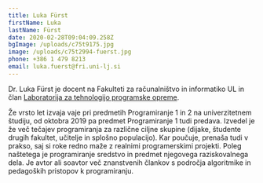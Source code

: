 ```yaml
---
title: Luka Fürst
firstName: Luka
lastName: Fürst
date: 2020-02-28T09:04:09.258Z
bgImage: /uploads/c75t9175.jpg
image: /uploads/c75t2994-fuerst.jpg
phone: +386 1 479 8213
email: luka.fuerst@fri.uni-lj.si
---
```

Dr. Luka Fürst je docent na Fakulteti za računalništvo in informatiko UL in član [Laboratorija za tehnologijo programske opreme](https://www.fri.uni-lj.si/sl/laboratorij/ltpo).

Že vrsto let izvaja vaje pri predmetih Programiranje 1 in 2 na univerzitetnem študiju, od oktobra 2019 pa predmet Programiranje 1 tudi predava. Izvedel je že več tečajev programiranja za različne ciljne skupine (dijake, študente drugih fakultet, učitelje in splošno populacijo). Kar poučuje, prenaša tudi v prakso, saj si roke redno maže z realnimi programerskimi projekti. Poleg naštetega je programiranje sredstvo in predmet njegovega raziskovalnega dela. Je avtor ali soavtor več znanstvenih člankov s področja algoritmike in pedagoških pristopov k programiranju.
